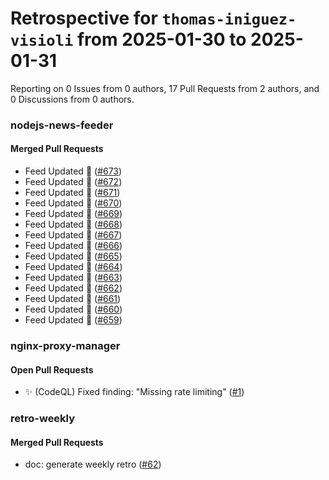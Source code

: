 # Retrospective for `thomas-iniguez-visioli` from 2025-01-30 to 2025-01-31

Reporting on 0 Issues from 0 authors, 17 Pull Requests from 2 authors, and 0 Discussions from 0 authors.


### nodejs-news-feeder

#### Merged Pull Requests

- Feed Updated 🍿 ([#673](https://github.com/thomas-iniguez-visioli/nodejs-news-feeder/pull/673))
- Feed Updated 🍿 ([#672](https://github.com/thomas-iniguez-visioli/nodejs-news-feeder/pull/672))
- Feed Updated 🍿 ([#671](https://github.com/thomas-iniguez-visioli/nodejs-news-feeder/pull/671))
- Feed Updated 🍿 ([#670](https://github.com/thomas-iniguez-visioli/nodejs-news-feeder/pull/670))
- Feed Updated 🍿 ([#669](https://github.com/thomas-iniguez-visioli/nodejs-news-feeder/pull/669))
- Feed Updated 🍿 ([#668](https://github.com/thomas-iniguez-visioli/nodejs-news-feeder/pull/668))
- Feed Updated 🍿 ([#667](https://github.com/thomas-iniguez-visioli/nodejs-news-feeder/pull/667))
- Feed Updated 🍿 ([#666](https://github.com/thomas-iniguez-visioli/nodejs-news-feeder/pull/666))
- Feed Updated 🍿 ([#665](https://github.com/thomas-iniguez-visioli/nodejs-news-feeder/pull/665))
- Feed Updated 🍿 ([#664](https://github.com/thomas-iniguez-visioli/nodejs-news-feeder/pull/664))
- Feed Updated 🍿 ([#663](https://github.com/thomas-iniguez-visioli/nodejs-news-feeder/pull/663))
- Feed Updated 🍿 ([#662](https://github.com/thomas-iniguez-visioli/nodejs-news-feeder/pull/662))
- Feed Updated 🍿 ([#661](https://github.com/thomas-iniguez-visioli/nodejs-news-feeder/pull/661))
- Feed Updated 🍿 ([#660](https://github.com/thomas-iniguez-visioli/nodejs-news-feeder/pull/660))
- Feed Updated 🍿 ([#659](https://github.com/thomas-iniguez-visioli/nodejs-news-feeder/pull/659))

### nginx-proxy-manager

#### Open Pull Requests

- ✨ (CodeQL) Fixed finding: "Missing rate limiting" ([#1](https://github.com/thomas-iniguez-visioli/nginx-proxy-manager/pull/1))

### retro-weekly

#### Merged Pull Requests

- doc: generate weekly retro ([#62](https://github.com/thomas-iniguez-visioli/retro-weekly/pull/62))